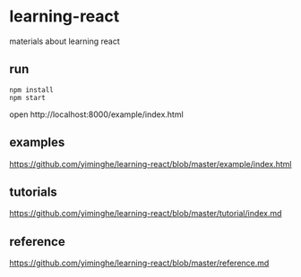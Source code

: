 # learning-react

materials about learning react

## run

```
npm install
npm start
```

open  http://localhost:8000/example/index.html

## examples

https://github.com/yiminghe/learning-react/blob/master/example/index.html

## tutorials

https://github.com/yiminghe/learning-react/blob/master/tutorial/index.md

## reference

https://github.com/yiminghe/learning-react/blob/master/reference.md
